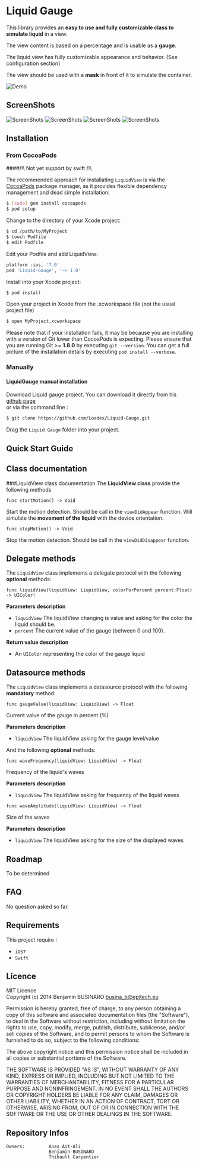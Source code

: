 Liquid Gauge
==============

This library provides an **easy to use and fully customizable class to simulate liquid** in a view.

The view content is based on a percentage and is usable as a **gauge**.

The liquid view has fully customizable appearance and behavior. (See configuration section)

The view should be used with a **mask** in front of it to simulate the container.

![Demo](/Screenshots/gauge.png?raw=true "Liquid Gauge")

ScreenShots
----------------
![ScreenShots](/Screenshots/no-mask.jpg?raw=true "Liquid Gauge without mask")
![ScreenShots](/Screenshots/mask-1-1.jpg?raw=true "Liquid Gauge with circle mask")
![ScreenShots](/Screenshots/mask-1-2.jpg?raw=true "Liquid Gauge with circle mask")
![ScreenShots](/Screenshots/mask-2.jpg?raw=true "Liquid Gauge with thermometer mask")

Installation
----------------
### From CocoaPods

####/!\ Not yet support by swift /!\

The recommended approach for installating ```LiquidView``` is via the [CocoaPods](http://cocoapods.org/) package manager, as it provides flexible dependency management and dead simple installation:

```bash
$ [sudo] gem install cocoapods
$ pod setup
```
Change to the directory of your Xcode project:

``` bash
$ cd /path/to/MyProject
$ touch Podfile
$ edit Podfile
```

Edit your Podfile and add LiquidView:

``` bash
platform :ios, '7.0'
pod 'Liquid-Gauge', '~> 1.0'
```

Install into your Xcode project:

``` bash
$ pod install
```

Open your project in Xcode from the .xcworkspace file (not the usual project file)

``` bash
$ open MyProject.xcworkspace
```

Please note that if your installation fails, it may be because you are installing with a version of Git lower than CocoaPods is expecting. Please ensure that you are running Git >= **1.8.0** by executing `git --version`. You can get a full picture of the installation details by executing `pod install --verbose`.



### Manually

#### LiquidGauge manual installation
Download Liquid gauge project. You can download it directly from his [github page](https://github.com/Loadex/Liquid-Gauge)  
or via the command line :
``` bash
$ git clone https://github.com/Loadex/Liquid-Gauge.git
```
Drag the ```Liquid Gauge``` folder into your project.

Quick Start Guide
----------------


Class documentation
----------------
###LiquidView class documentation
The **LiquidView class** provide the following methods

```
func startMotion() -> Void
```
Start the motion detection.
Should be call in the ```viewDidAppear``` function.
Will simulate the **movement of the liquid** with the device orientation.

```
func stopMotion() -> Void
```
Stop the motion detection.
Should be call in the ```viewDidDisappear``` function.

Delegate methods
----------------
The ```LiquidView``` class implements a delegate protocol with the following **optional** methods:

```
func liquidView(liquidView: LiquidView, colorForPercent percent:Float) -> UIColor!
```
**Parameters description**

* ```liquidView``` The liquidView changing is value and asking for the color the liquid should be.
* ```percent``` The current value of the gauge (between 0 and 100).

**Return value description**

* An ```UIColor``` representing the color of the gauge liquid

Datasource methods
----------------

The ```LiquidView``` class implements a datasource protocol with the following **mandatory** method:

```func gaugeValue(liquidView: LiquidView) -> Float```

Current value of the gauge in percent (%)

**Parameters description**

* ```liquidView``` The liquidView asking for the gauge level/value


And the following **optional** methods:

```func waveFrequency(liquidView: LiquidView) -> Float```
 
Frequency of the liquid's waves
 
**Parameters description**

* ```liquidView``` The liquidView asking for frequency of the liquid waves

```func waveAmplitude(liquidView: LiquidView) -> Float```
  
Size of the waves
 
**Parameters description**

* ```liquidView``` The liquidView asking for the size of the displayed waves


Roadmap
----------------
To be determined 

FAQ
----------------
No question asked so far.

Requirements
----------------
This project require :

+ ```iOS7```
+ ```Swift```

Licence
----------------
MIT Licence  
Copyright (c) 2014 Benjamin BUSINARO <busina_b@epitech.eu>

Permission is hereby granted, free of charge, to any person obtaining a copy
of this software and associated documentation files (the "Software"), to deal
in the Software without restriction, including without limitation the rights
to use, copy, modify, merge, publish, distribute, sublicense, and/or sell
copies of the Software, and to permit persons to whom the Software is
furnished to do so, subject to the following conditions:

The above copyright notice and this permission notice shall be included in
all copies or substantial portions of the Software.

THE SOFTWARE IS PROVIDED "AS IS", WITHOUT WARRANTY OF ANY KIND, EXPRESS OR
IMPLIED, INCLUDING BUT NOT LIMITED TO THE WARRANTIES OF MERCHANTABILITY,
FITNESS FOR A PARTICULAR PURPOSE AND NONINFRINGEMENT. IN NO EVENT SHALL THE
AUTHORS OR COPYRIGHT HOLDERS BE LIABLE FOR ANY CLAIM, DAMAGES OR OTHER
LIABILITY, WHETHER IN AN ACTION OF CONTRACT, TORT OR OTHERWISE, ARISING FROM,
OUT OF OR IN CONNECTION WITH THE SOFTWARE OR THE USE OR OTHER DEALINGS IN
THE SOFTWARE.


Repository Infos
----------------

    Owners:			Anas Ait-Ali
    				Benjamin BUSINARO
    				Thibault Carpentier
 